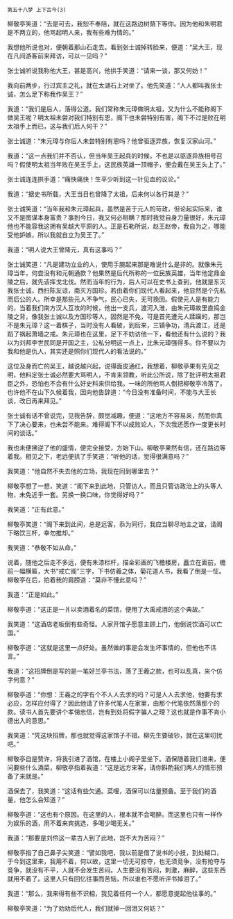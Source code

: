     第五十八梦 上下古今(3) 

   柳敬亭笑道：“去是可去，我恕不奉陪，就在这路边树荫下等你。因为他和朱明君是不两立的，他骂起明人来，我有些难为情的。”

   我想他所说也对，便朝着那山石走去。看到张士诚掉转脸来，便道：“吴大王，现在凡间游客前来拜访，可以一见吗？”

   张士诚听说我称他大王，甚是高兴，他拱手笑道：“请来一谈，那又何妨！”

   我向前两步，行过宾主之礼，就在太湖石上对坐了。他先笑道：“人人都叫我张士诚，怎么足下称我作吴王？”

   我道：“我们是后人，落得公道。我们常称朱元璋做明太祖，又为什么不能称阁下做吴王呢？明太祖未尝对我们特别有恩，阁下也未尝特别有害，阁下不过是败在明太祖手上而已，这与我们后人何干？”

   张士诚道：“朱元璋与你后人未尝特别有恩吗？他曾驱逐异族，恢复汉家山河。”

   我道：“这一点我们并不否认，但当年吴王起兵的时候，不也是以驱逐异族相号召吗？假使明太祖当年败在吴王手上，这民族英雄一顶帽子，便会戴在吴王头上了。”

   张士诚连连拱手道：“痛快痛快！生平少听到这一针见血的议论。”

   我道：“据史书所载，大王当日也曾降了太祖，后来何以各行其是？”

   张士诚笑道：“当年我和朱元璋起兵，虽然是苦于元人的苛政，但论起实际来，谁又不是图谋本身富贵？事到今日，我又何必相瞒？那时我觉自身力量很好，朱元璋他也不能容我这拥有吴越大平原的人。正是石勒所说，赵王赵帝，我自为之，哪能受他妒嫉，所以我就自立为吴王了。”

   我道：“明人说大王曾降元，真有这事吗？”

   张士诚笑道：“凡是建功立业的人，使用手腕起来那是难说什么是非的。就像朱元璋当年，何尝没有和元朝通款？他果然是后代所称的一位民族英雄，当年他定鼎金陵之后，就先该挥戈北伐。然而当年的行为，后人可以在史书上查到，他就是东灭我张士诚，西扫陈友谅，南灭方国珍。若由着你们现代人看起来，他显然是个先私而后公的人。所幸是那些元人不争气，民心已失，无可挽回。假使元人是有能力的，当着我们南方汉人互攻的时候，他出一支兵，渡河入淮，由朱元璋故里直捣金陵之背，像我张士诚以及方国珍等人，固然是不免，可是首先遭元人蹂躏的，那岂不是朱元璋？这一着棋子，当时没有人看破，到后来，三镇争功，清兵渡江，还是蹈了祸起萧墙之戒。朱元璋也在这里，足下不妨访他一下，看他还有什么说的？我以为刘邦李世民同是开国之主，公私分明这一点上，比朱元璋强得多。你不要以为我和他是仇人，其实还是照你们现代人的看法说的。”

   这位及身而亡的吴王，越说越兴起，说得面皮通红，我想着，柳敬亭果有先见之明，他料定张士诚必然要大骂明人，不肯来领教，听此公所说，除了批评明太祖君臣之外，恐怕也不会有什么好史料来供给我。一味的所他骂人倒把柳敬亭冷落了，也许他不在山下久候着我，因向他告辞道：“今日没有准备时间，不能与大王长谈，改日再来拜见。”

   张士诚有话不曾说完，见我告辞，颇觉减趣，便道：“这地方不容易来，然而你真下了决心要来，也未尝不能来。难得阁下不以成败论人，下次我还愿作一度更长时间的谈话。”

   我也未便拂逆了他的盛情，便完全接受，方始下山。柳敬亭果然有信，还在路边等着我。相见之下，老远便拱了手笑道：“听他的话，觉得很满意吗？”

   我笑道：“他自然不失去他的立场，我现在同到哪里去？”

   柳敬亭想了一想，笑道：“阁下来到此地，只管访人，而且只管访政治上的头等人物，未免近乎一套。另换一换口味，你觉得好吗？”

   我笑道：“正有此意。”

   柳敬亭笑道：“阁下来到此间，总是远客，忝为同行，我应当聊尽地主之谊，请阁下略饮三杯，幸勿推却。”

   我笑道：“恭敬不如从命。”

   说着，随他之后走不多远，便有朱漆栏杆，描金彩画的飞檐楼房，矗立在面前，檐前一幅横匾，大书“戒亡阁”三字，下书仿羲之体，菊花道人书，我看了倒是一怔。柳敬亭在后，拍着我的肩膀道：“莫非不懂此意吗？”

   我道：“正是如此。”

   柳敬亭道：“这正是一爿以卖酒着名的菜馆，便用了大禹戒酒的这个典故。”

   我笑道：“这酒店老板倒有些奇怪。人家开馆子愿意主顾上门，他倒说饮酒可以亡国。”

   柳敬亭道：“这就是这里一点好处。虽然做的事是会发生坏事情的，但他也不讳言。”

   我道：“这招牌倒是写的是一笔好兰亭书法，落了王羲之款，也可以乱真，来个仿字何意？”

   柳敬亭道：“你想：王羲之的字有个不人人去求的吗？可是人人去求他，他要有求必应，怎样应付得了？因此他请了许多代笔人在家里，由那个代笔依然落那个的款。读书人首先要讲个孝悌忠信，岂有到处将假字骗人之理？这也就是作事不肯小德出入的意思。”

   我笑道：“凭这块招牌，那也就觉得这家馆子不错。柳先生要破钞，就在这里叨扰吧。”

   柳敬亭自是赞许，将我引进了酒馆，在楼上小阁子里坐下。酒保随着我们进来，便问要些什么酒菜，柳敬亭指着我道：“这是远方来客，请你斟酌我们两人的情形预备了来就是。”

   酒保去了，我笑道：“这话有些欠通。菜哩，酒保可以估量预备。至于我们的酒量，他怎么会知道？”

   柳敬亭道：“这也有个原因。在这里的人，根本就不会喝醉。而这里也只有一样作为娱乐的酒，用不着来宾挑选，多喝少喝无关。”

   我道：“那要是刘伶这一辈古人到了此地，岂不大为苦闷？”

   柳敬亭指了自己鼻子尖笑道：“譬如我吧，我以前是借了说书的小技，到处糊口，于今到这里来，我用不着，何以故，这里一切无可掠夺，也无须竞争，没有抢夺与竞争，就没有不平，人就不会发生苦闷。人生要没有苦闷，刺激，麻醉，这些东西就用不着了。这里人只有回忆往事而苦恼，所以谁也不愿听评书掉泪了。”

   我道：“那么，我来得有些不识相，我见着任何一个人，都愿意提起他往事的。”

   柳敬亭笑道：“为了劝劝后代人，我们就掉一回泪又何妨？”

